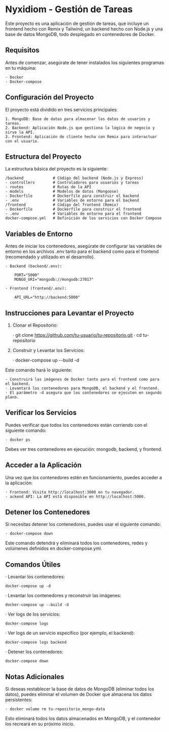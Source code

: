 # Nyxidiom - Gestión de Tareas
Este proyecto es una aplicación de gestión de tareas, que incluye un frontend hecho con Remix y Tailwind, un backend hecho con Node.js y una base de datos MongoDB, todo desplegado en contenedores de Docker.

## Requisitos
Antes de comenzar, asegúrate de tener instalados los siguientes programas en tu máquina:

    · Docker
    · Docker-compose

## Configuración del Proyecto
El proyecto está dividido en tres servicios principales:

    1. MongoDB: Base de datos para almacenar los datos de usuarios y tareas.
    2. Backend: Aplicación Node.js que gestiona la lógica de negocio y sirve la API.
    3. Frontend: Aplicación de cliente hecha con Remix para interactuar con el usuario.


## Estructura del Proyecto
La estructura básica del proyecto es la siguiente:
    
    /backend             # Código del backend (Node.js y Express)
    - controllers        # Controladores para usuarios y tareas
    - routes             # Rutas de la API
    - models             # Modelos de datos (Mongoose)
    - Dockerfile         # Dockerfile para construir el backend
    - .env               # Variables de entorno para el backend
    /frontend            # Código del frontend (Remix)
    - Dockerfile         # Dockerfile para construir el frontend
    - .env               # Variables de entorno para el frontend
    docker-compose.yml   # Definición de los servicios con Docker Compose


## Variables de Entorno
Antes de iniciar los contenedores, asegúrate de configurar las variables de entorno en los archivos .env tanto para el backend como para el frontend (recomendado y utilizado en el desarrollo).

    · Backend (backend/.env):

        PORT="5000"
        MONGO_URI="mongodb://mongodb:27017"

    · Frontend (frontend/.env):

        API_URL="http://backend:5000"


## Instrucciones para Levantar el Proyecto

1. Clonar el Repositorio:

    · git clone https://github.com/tu-usuario/tu-repositorio.git
    · cd tu-repositorio

2. Construir y Levantar los Servicios:

    · docker-compose up --build -d


Este comando hará lo siguiente:

    · Construirá las imágenes de Docker tanto para el frontend como para el backend.
    · Levantará los contenedores para MongoDB, el backend y el frontend.
    · El parámetro -d asegura que los contenedores se ejecuten en segundo plano.


## Verificar los Servicios
Puedes verificar que todos los contenedores están corriendo con el siguiente comando:

    · docker ps

Debes ver tres contenedores en ejecución: mongodb, backend, y frontend.

## Acceder a la Aplicación
Una vez que los contenedores estén en funcionamiento, puedes acceder a la aplicación:

    · Frontend: Visita http://localhost:3000 en tu navegador.
    · ackend API: La API está disponible en http://localhost:5000.


## Detener los Contenedores
Si necesitas detener los contenedores, puedes usar el siguiente comando:

    · docker-compose down

Este comando detendrá y eliminará todos los contenedores, redes y volúmenes definidos en docker-compose.yml.


## Comandos Útiles

· Levantar los contenedores:

    docker-compose up -d

· Levantar los contenedores y reconstruir las imágenes:

    docker-compose up --build -d

· Ver logs de los servicios:

    docker-compose logs

· Ver logs de un servicio específico (por ejemplo, el backend):

    docker-compose logs backend

· Detener los contenedores:

    docker-compose down


## Notas Adicionales
Si deseas restablecer la base de datos de MongoDB (eliminar todos los datos), puedes eliminar el volumen de Docker que almacena los datos persistentes:

    · docker volume rm tu-repositorio_mongo-data

Esto eliminará todos los datos almacenados en MongoDB, y el contenedor los recreará en su próximo inicio.
